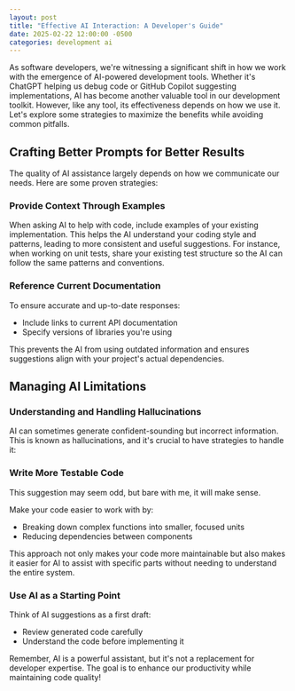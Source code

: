 ```yaml
---
layout: post
title: "Effective AI Interaction: A Developer's Guide"
date: 2025-02-22 12:00:00 -0500
categories: development ai
---
```


<div class="text-center mb-4">
    <i class="fas fa-robot fa-4x text-info"></i>
    <i class="fas fa-plus fa-2x mx-3"></i>
    <i class="fas fa-code fa-4x text-warning"></i>
</div>

<p class="lead">
    As software developers, we're witnessing a significant shift in how we work with the emergence of AI-powered development tools. Whether it's ChatGPT helping us debug code or GitHub Copilot suggesting implementations, AI has become another valuable tool in our development toolkit. However, like any tool, its effectiveness depends on how we use it. Let's explore some strategies to maximize the benefits while avoiding common pitfalls.
</p>

<!--more-->

<h2><i class="fas fa-lightbulb"></i> Crafting Better Prompts for Better Results</h2>

<p>The quality of AI assistance largely depends on how we communicate our needs. Here are some proven strategies:</p>

<h3><i class="fas fa-code-branch"></i> Provide Context Through Examples</h3>
<p>When asking AI to help with code, include examples of your existing implementation. This helps the AI understand your coding style and patterns, leading to more consistent and useful suggestions. For instance, when working on unit tests, share your existing test structure so the AI can follow the same patterns and conventions.</p>

<h3><i class="fas fa-book"></i> Reference Current Documentation</h3>
<p>To ensure accurate and up-to-date responses:</p>
<ul class="bullet-list">
    <li>Include links to current API documentation</li>
    <li>Specify versions of libraries you're using</li>
</ul>

<p>This prevents the AI from using outdated information and ensures suggestions align with your project's actual dependencies.</p>

<h2><i class="fas fa-exclamation-triangle"></i> Managing AI Limitations</h2>

<h3><i class="fas fa-random"></i> Understanding and Handling Hallucinations</h3>
<p>AI can sometimes generate confident-sounding but incorrect information. This is known as hallucinations, and it's crucial to have strategies to handle it:</p>

<h3><i class="fas fa-vial"></i> Write More Testable Code</h3>
<p>This suggestion may seem odd, but bare with me, it will make sense.</p>

<script src="https://gist.github.com/drmDev/08a2df9f8ee065c74447295c2d3b4a76.js"></script>

<p>Make your code easier to work with by:</p>
<ul class="bullet-list">
    <li>Breaking down complex functions into smaller, focused units</li>
    <li>Reducing dependencies between components</li>
</ul>

<p class="text-justify">
    This approach not only makes your code more maintainable but also makes it easier for AI to assist with specific parts without needing to understand the entire system.
</p>

<h3 class="section-heading"><i class="fas fa-pencil-alt"></i> Use AI as a Starting Point</h3>

<p>Think of AI suggestions as a first draft:</p>
<ul class="bullet-list">
    <li>Review generated code carefully</li>
    <li>Understand the code before implementing it</li>
</ul>

<div class="text-center my-4">
    <i class="fas fa-robot fa-3x text-info"></i>
    <i class="fas fa-arrow-right fa-2x mx-3"></i>
    <i class="fas fa-check-circle fa-3x text-success"></i>
</div>

<p class="text-justify">
    Remember, AI is a powerful assistant, but it's not a replacement for developer expertise. The goal is to enhance our productivity while maintaining code quality!
</p>